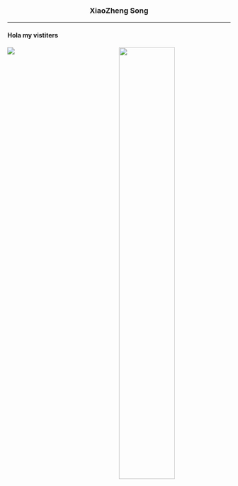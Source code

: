 <h3 align="center"> XiaoZheng Song </h3>


---

#### Hola my vistiters


<img align="right" src="https://github-readme-stats.vercel.app/api?username=edenFlower&show_icons=true&theme=blueberry" width="50%">


![](https://komarev.com/ghpvc/?username=edenFlower&color=green&style=flat-square)
<!--
**edenFlower/edenFlower** is a ✨ _special_ ✨ repository because its `README.md` (this file) appears on your GitHub profile.

Here are some ideas to get you started:

- 🔭 I’m currently working on ...
- 🌱 I’m currently learning ...
- 👯 I’m looking to collaborate on ...
- 🤔 I’m looking for help with ...
- 💬 Ask me about ...
- 📫 How to reach me: ...
- 😄 Pronouns: ...
- ⚡ Fun fact: ...
-->

